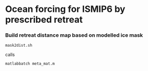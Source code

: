# Ocean forcing for ISMIP6 by prescribed retreat

### Build retreat distance map based on modelled ice mask
`mask2dist.sh`

calls

`matlabbatch meta_mat.m`
